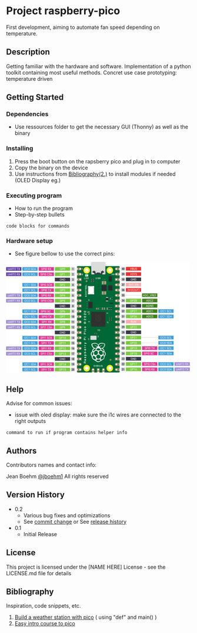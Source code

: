 # Project raspberry-pico 

First development, aiming to automate fan speed depending on temperature.

## Description

Getting familiar with the hardware and software. Implementation of a python toolkit containing most useful methods. Concret use case prototyping: temperature driven 

## Getting Started

### Dependencies

* Use ressources folder to get the necessary GUI (Thonny) as well as the binary


### Installing

1. Press the boot button on the rapsberry pico and plug in to computer
2. Copy the binary on the device
3. Use instructions from [Bibliography(2.)](https://www.electroniclinic.com/raspberry-pi-pico-rp2040-programming-in-micropython-with-examples/) to install modules if needed (OLED Display eg.)

### Executing program

* How to run the program
* Step-by-step bullets
```
code blocks for commands
```

### Hardware setup

* See figure bellow to use the correct pins:
<img src="raspberry-pi-pico-gpio.png" width="500" height="300"/>

## Help

Advise for common issues:
- issue with oled display: make sure the i1c wires are connected to the right outputs
```
command to run if program contains helper info
```

## Authors

Contributors names and contact info:

Jean Boehm [@jboehm1](https://github.com/jboehm1) All rights reserved

## Version History

* 0.2
    * Various bug fixes and optimizations
    * See [commit change]() or See [release history]()
* 0.1
    * Initial Release

## License

This project is licensed under the [NAME HERE] License - see the LICENSE.md file for details

## Bibliography

Inspiration, code snippets, etc.
1. [Build a weather station with pico](https://www.youtube.com/watch?v=vfp0B1IW7yI&list=LL&index=2&ab_channel=WexterHome) ( using "def" and main() )
2. [Easy intro course to pico](https://www.electroniclinic.com/raspberry-pi-pico-rp2040-programming-in-micropython-with-examples/)
